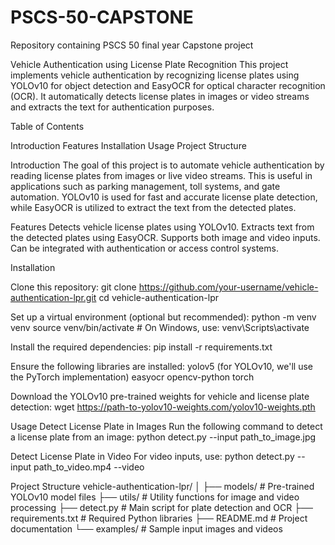 # PSCS-50-CAPSTONE
Repository containing PSCS 50 final year Capstone project

Vehicle Authentication using License Plate Recognition
This project implements vehicle authentication by recognizing license plates using YOLOv10 for object detection and EasyOCR for optical character recognition (OCR). It automatically detects license plates in images or video streams and extracts the text for authentication purposes.

Table of Contents

Introduction
Features
Installation
Usage
Project Structure


Introduction
The goal of this project is to automate vehicle authentication by reading license plates from images or live video streams. This is useful in applications such as parking management, toll systems, and gate automation. YOLOv10 is used for fast and accurate license plate detection, while EasyOCR is utilized to extract the text from the detected plates.

Features
Detects vehicle license plates using YOLOv10.
Extracts text from the detected plates using EasyOCR.
Supports both image and video inputs.
Can be integrated with authentication or access control systems.

Installation

Clone this repository:
git clone https://github.com/your-username/vehicle-authentication-lpr.git
cd vehicle-authentication-lpr

Set up a virtual environment (optional but recommended):
python -m venv venv
source venv/bin/activate  # On Windows, use: venv\Scripts\activate

Install the required dependencies:
pip install -r requirements.txt

Ensure the following libraries are installed:
yolov5 (for YOLOv10, we'll use the PyTorch implementation)
easyocr
opencv-python
torch

Download the YOLOv10 pre-trained weights for vehicle and license plate detection:
wget https://path-to-yolov10-weights.com/yolov10-weights.pth

Usage
Detect License Plate in Images
Run the following command to detect a license plate from an image:
python detect.py --input path_to_image.jpg

Detect License Plate in Video
For video inputs, use:
python detect.py --input path_to_video.mp4 --video




Project Structure
vehicle-authentication-lpr/
│
├── models/                 # Pre-trained YOLOv10 model files
├── utils/                  # Utility functions for image and video processing
├── detect.py               # Main script for plate detection and OCR
├── requirements.txt        # Required Python libraries
├── README.md               # Project documentation
└── examples/               # Sample input images and videos
